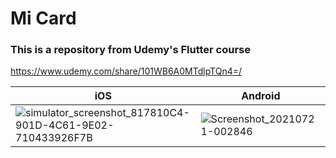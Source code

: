 # Mi Card

### This is a repository from Udemy's Flutter course

https://www.udemy.com/share/101WB6A0MTdlpTQn4=/

|iOS|Android|
|------|-----|
|![simulator_screenshot_817810C4-901D-4C61-9E02-710433926F7B](https://user-images.githubusercontent.com/51113946/126352196-9dfbd479-8818-4a31-a5fa-d208c111c73c.png)|![Screenshot_20210721-002846](https://user-images.githubusercontent.com/51113946/126352041-2e07f29b-b6e2-4407-9752-e4eea2c81c41.jpg)|
